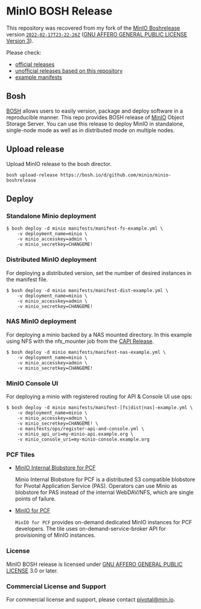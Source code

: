 # MinIO BOSH Release

This repository was recovered from my fork of the [MinIO Boshrelease](https://github.com/minio/minio-boshrelease) version [`2022-02-17T23-22-26Z`](https://github.com/kinjelom/minio-boshrelease/tree/2022-02-17T23-22-26Z) ([GNU AFFERO GENERAL PUBLIC LICENSE Version 3](LICENSE)).

Please check:
- [official releases](https://bosh.io/releases/github.com/minio/minio-boshrelease?all=1)
- [unofficial releases based on this repository](https://github.com/kinjelom/minio-boshrelease/releases)
- [example manifests](manifests)

## Bosh

[BOSH](http://bosh.io/) allows users to easily version, package and deploy software in a reproducible manner. This repo provides BOSH release of [MinIO](https://github.com/minio/minio) Object Storage Server. You can use this release to deploy MinIO in standalone, single-node mode as well as in distributed mode on multiple nodes.

## Upload release
Upload MinIO release to the bosh director.

```
bosh upload-release https://bosh.io/d/github.com/minio/minio-boshrelease
```

## Deploy

### Standalone Minio deployment

``` shell
$ bosh deploy -d minio manifests/manifest-fs-example.yml \
    -v deployment_name=minio \
    -v minio_accesskey=admin \
    -v minio_secretkey=CHANGEME!
```

### Distributed MinIO deployment

For deploying a distributed version, set the number of desired instances in the manifest file.

``` shell
$ bosh deploy -d minio manifests/manifest-dist-example.yml \
    -v deployment_name=minio \
    -v minio_accesskey=admin \
    -v minio_secretkey=CHANGEME!
```

### NAS MinIO deployment

For deploying a minio backed by a NAS mounted directory.  In this example using NFS with the nfs_mounter job from the [CAPI Release](https://github.com/cloudfoundry/capi-release).

``` shell
$ bosh deploy -d minio manifests/manifest-nas-example.yml \
    -v deployment_name=minio \
    -v minio_accesskey=admin \
    -v minio_secretkey=CHANGEME!
```

### MinIO Console UI

For deploying a minio with registered routing for API & Console UI use ops:

``` shell
$ bosh deploy -d minio manifests/manifest-[fs|dist|nas]-example.yml \
    -v deployment_name=minio \
    -v minio_accesskey=admin \
    -v minio_secretkey=CHANGEME! \
    -o manifests/ops/register-api-and-console.yml \
    -v minio_api_uri=my-minio-api.example.org \
    -v minio_console_uri=my-minio-console.example.org
```



### PCF Tiles
* [MinIO Internal Blobstore for PCF](https://network.pivotal.io/products/minio-internal-blobstore/)

  Minio Internal Blobstore for PCF is a distributed S3 compatible blobstore for Pivotal Application Service (PAS). Operators can use Minio as blobstore for PAS instead of the internal WebDAV/NFS, which are single points of failure.

* [MinIO for PCF](https://network.pivotal.io/products/minio/)

  `MinIO for PCF` provides on-demand dedicated MinIO instances for PCF developers. The tile uses on-demand-service-broker API for provisioning of MinIO instances.

### License
MinIO BOSH release is licensed under [GNU AFFERO GENERAL PUBLIC LICENSE](https://www.gnu.org/licenses/agpl-3.0.en.html) 3.0 or later.

### Commercial License and Support
For commercial license and support, please contact pivotal@min.io.
